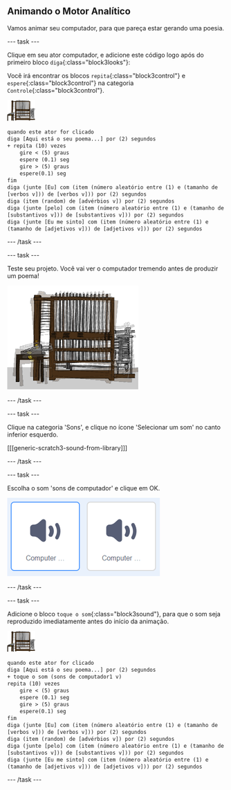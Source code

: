 ## Animando o Motor Analítico

Vamos animar seu computador, para que pareça estar gerando uma poesia.

--- task ---

Clique em seu ator computador, e adicione este código logo após do primeiro bloco `diga`{:class="block3looks"}:

Você irá encontrar os blocos `repita`{:class="block3control"} e `espere`{:class="block3control"} na categoria `Controle`{:class="block3control"}.

![ator Computador](images/computer-sprite.png)

```blocks3
quando este ator for clicado
diga [Aqui está o seu poema...] por (2) segundos
+ repita (10) vezes
    gire < (5) graus
    espere (0.1) seg
    gire > (5) graus
    espere(0.1) seg  
fim
diga (junte [Eu] com (item (número aleatório entre (1) e (tamanho de [verbos v])) de [verbos v])) por (2) segundos
diga (item (random) de [advérbios v]) por (2) segundos
diga (junte [pelo] com (item (número aleatório entre (1) e (tamanho de [substantivos v])) de [substantivos v])) por (2) segundos
diga (junte [Eu me sinto] com (item (número aleatório entre (1) e (tamanho de [adjetivos v])) de [adjetivos v])) por (2) segundos
```

--- /task ---

--- task ---

Teste seu projeto. Você vai ver o computador tremendo antes de produzir um poema!

![ator computador tremendo para frente e para trás](images/poetry-animate-test.png)

--- /task ---

--- task ---

Clique na categoria 'Sons', e clique no ícone 'Selecionar um som' no canto inferior esquerdo.

[[[generic-scratch3-sound-from-library]]]

--- /task ---

--- task ---

Escolha o som 'sons de computador' e clique em OK.

![beeps de computador 1 e 2 sons na biblioteca de sons](images/poetry-beeps.png)

--- /task ---

--- task ---

Adicione o bloco `toque o som`{:class="block3sound"}, para que o som seja reproduzido imediatamente antes do início da animação.

![ator Computador](images/computer-sprite.png)

```blocks3
quando este ator for clicado
diga [Aqui está o seu poema...] por (2) segundos
+ toque o som (sons de computador1 v)
repita (10) vezes
    gire < (5) graus
    espere (0.1) seg
    gire > (5) graus
    espere(0.1) seg  
fim
diga (junte [Eu] com (item (número aleatório entre (1) e (tamanho de [verbos v])) de [verbos v])) por (2) segundos
diga (item (random) de [advérbios v]) por (2) segundos
diga (junte [pelo] com (item (número aleatório entre (1) e (tamanho de [substantivos v])) de [substantivos v])) por (2) segundos
diga (junte [Eu me sinto] com (item (número aleatório entre (1) e (tamanho de [adjetivos v])) de [adjetivos v])) por (2) segundos
```

--- /task ---